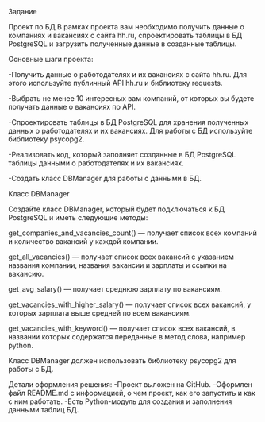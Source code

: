 Задание

Проект по БД
В рамках проекта вам необходимо получить данные о компаниях и вакансиях с сайта hh.ru, 
спроектировать таблицы в БД PostgreSQL и загрузить полученные данные в созданные таблицы.


Основные шаги проекта:

-Получить данные о работодателях и их вакансиях с сайта hh.ru. Для этого используйте публичный API hh.ru и библиотеку 
requests.

-Выбрать не менее 10 интересных вам компаний, от которых вы будете получать данные о вакансиях по API.

-Спроектировать таблицы в БД PostgreSQL для хранения полученных данных о работодателях и их вакансиях. Для работы с БД используйте библиотеку 
psycopg2.

-Реализовать код, который заполняет созданные в БД PostgreSQL таблицы данными о работодателях и их вакансиях.

-Создать класс DBManager для работы с данными в БД.


Класс DBManager

Создайте класс DBManager, который будет подключаться к БД PostgreSQL и иметь следующие методы:

 get_companies_and_vacancies_count()
 — получает список всех компаний и количество вакансий у каждой компании.
 
get_all_vacancies()
 — получает список всех вакансий с указанием названия компании, названия вакансии и зарплаты и ссылки на вакансию.
 
get_avg_salary()
 — получает среднюю зарплату по вакансиям.
 
get_vacancies_with_higher_salary()
 — получает список всех вакансий, у которых зарплата выше средней по всем вакансиям.
 
get_vacancies_with_keyword()
 — получает список всех вакансий, в названии которых содержатся переданные в метод слова, например python.

Класс DBManager должен использовать библиотеку psycopg2 для работы с БД.

Детали оформления решения: 
-Проект выложен на GitHub.
-Оформлен файл README.md с информацией, о чем проект, как его запустить и как с ним работать.
-Есть Python-модуль для создания и заполнения данными таблиц БД.